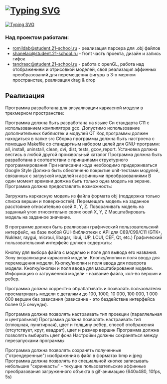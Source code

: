 # [![Typing SVG](https://readme-typing-svg.herokuapp.com?font=Fira+Code&size=30&pause=1000&width=435&lines=3D+Viewer+v1.0)](https://git.io/typing-svg)

[![Typing SVG](https://readme-typing-svg.herokuapp.com?font=Fira+Code&size=25&pause=1000&color=F7B044&background=FF98E600&width=750&lines=Application+for+viewing+3d+images+in+obj+format)](https://git.io/typing-svg)


 ### Над проектом работали:
 
 - romildab@student.21-school.ru - реализация парсера для .obj файлов
 - shanelac@student.21-school.ru - front часть проекта, дизайн и запись гифок
 - tandrasc@student.21-school.ru - работа с openGL, работа над отображением и отрисовкой моделей, своя реализация аффинных преобразований для перемещения фигуры в 3-х мерном пространстве, реализация drag & drop

## Реализация

Программа разработана для визуализации каркасной модели в трехмерном пространстве:

Программа должна быть разработана на языке Си стандарта C11 с использованием компилятора gcc. Допустимо использование дополнительных библиотек и модулей QT
Код программы должен находиться в папке src
Сборка программы должна быть настроена с помощью Makefile со стандартным набором целей для GNU-программ: all, install, uninstall, clean, dvi, dist, tests, gcov_report. Установка должна вестись в любой другой произвольный каталог
Программа должна быть разработана в соответствии с принципами структурного программирования
При написании кода необходимо придерживаться Google Style
Должно быть обеспечено покрытие unit-тестами модулей, связанных с загрузкой моделей и аффинными преобразованиями
В один момент времени должна быть только одна модель на экране.
Программа должна предоставлять возможность:

Загружать каркасную модель из файла формата obj (поддержка только списка вершин и поверхностей).
Перемещать модель на заданное расстояние относительно осей X, Y, Z.
Поворачивать модель на заданный угол относительно своих осей X, Y, Z
Масштабировать модель на заданное значение.


В программе должен быть реализован графический пользовательский интерфейс, на базе любой GUI-библиотеки с API для C89/C99/C11 (GTK+, Nuklear, raygui, microui, libagar, libui, IUP, LCUI, CEF, Qt, etc.)
Графический пользовательский интерфейс должен содержать:

Кнопку для выбора файла с моделью и поле для вывода его названия.
Зону визуализации каркасной модели.
Кнопку/кнопки и поля ввода для перемещения модели.
Кнопку/кнопки и поля ввода для поворота модели.
Кнопку/кнопки и поля ввода для масштабирования модели.
Информацию о загруженной модели - название файла, кол-во вершин и ребер.

Программа должна корректно обрабатывать и позволять пользователю просматривать модели с деталями до 100, 1000, 10 000, 100 000, 1 000 000 вершин без зависания (зависание - это бездействие интерфейса более 0,5 секунды).

Программа должна позволять настраивать тип проекции (параллельная и центральная)
Программа должна позволять настраивать тип (сплошная, пунктирная), цвет и толщину ребер, способ отображения (отсутствует, круг, квадрат), цвет и размер вершин
Программа должна позволять выбирать цвет фона
Настройки должны сохраняться между перезапусками программы

Программа должна позволять сохранять полученные ("отрендеренные") изображения в файл в форматах bmp и jpeg
Программа должна позволять по специальной кнопке записывать небольшие "скринкасты" - текущие пользовательские аффинные преобразования загруженного объекта в gif-анимацию (640x480, 10fps, 5s)
